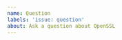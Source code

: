 ```yaml
---
name: Question
labels: 'issue: question'
about: Ask a question about OpenSSL
---
```


<!--
Thank you for your interest in OpenSSL. If this is your first question,
please take the time to read the following lines before posting it.

For general questions about *using* OpenSSL:

    If you have questions about how to use OpenSSL for specific tasks
    or how to solve certain problems you have when using it, you might
    want to ask them on the openssl-users@openssl.org mailing list.
    There you can get help from a great community of OpenSSL users,
    not only (but including) the OpenSSL developers. For more information
    about our mailing lists, see
    https://www.openssl.org/community/mailinglists.html.

For questions related to build issues:

    Please use the 'Bug report' template.

For other questions:

    Please describe your problem as concise as possible while giving
    us enough information to understand your problem. Example code
    or example commands are highly appreciated if they help us to
    better understand what you are trying to achieve.

    Also, please remember to tell us which OpenSSL version you are
    using and whether it is system provided or you built it yourself.
    In the latter case, please also send us your build configuration.
    With OpenSSL before 1.1.1, the configuration output comes from the
    configuration command.  With OpenSSL 1.1.1 and on, you can obtain
    the information by running the command `perl configdata.pm --dump`
    in the root directory of the source tree.

Please remember to put ``` lines before and after any commands plus
output and code, like this:

    ```
    $ echo output output output
    output output output
    ```

    ```
    #include <stdio.h>

    int main() {
        int foo = 1;
        printf("%d\n", foo);
    }
    ```
-->

